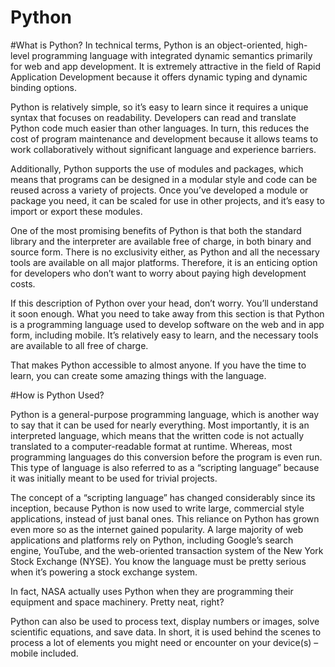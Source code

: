# Python

#What is Python?
In technical terms, Python is an object-oriented, high-level programming language with integrated dynamic semantics primarily for web and app development. It is extremely attractive in the field of Rapid Application Development because it offers dynamic typing and dynamic binding options. 
 
Python is relatively simple, so it’s easy to learn since it requires a unique syntax that focuses on readability. Developers can read and translate Python code much easier than other languages. In turn, this reduces the cost of program maintenance and development because it allows teams to work collaboratively without significant language and experience barriers.
 
Additionally, Python supports the use of modules and packages, which means that programs can be designed in a modular style and code can be reused across a variety of projects. Once you’ve developed a module or package you need, it can be scaled for use in other projects, and it’s easy to import or export these modules.
 
One of the most promising benefits of Python is that both the standard library and the interpreter are available free of charge, in both binary and source form. There is no exclusivity either, as Python and all the necessary tools are available on all major platforms. Therefore, it is an enticing option for developers who don’t want to worry about paying high development costs.
 
If this description of Python over your head, don’t worry. You’ll understand it soon enough. What you need to take away from this section is that Python is a programming language used to develop software on the web and in app form, including mobile. It’s relatively easy to learn, and the necessary tools are available to all free of charge.
 
That makes Python accessible to almost anyone. If you have the time to learn, you can create some amazing things with the language.

#How is Python Used?
 
Python is a general-purpose programming language, which is another way to say that it can be used for nearly everything. Most importantly, it is an interpreted language, which means that the written code is not actually translated to a computer-readable format at runtime. Whereas, most programming languages do this conversion before the program is even run. This type of language is also referred to as a “scripting language” because it was initially meant to be used for trivial projects.
 
The concept of a “scripting language” has changed considerably since its inception, because Python is now used to write large, commercial style applications, instead of just banal ones. This reliance on Python has grown even more so as the internet gained popularity. A large majority of web applications and platforms rely on Python, including Google’s search engine, YouTube, and the web-oriented transaction system of the New York Stock Exchange (NYSE). You know the language must be pretty serious when it’s powering a stock exchange system.
 
In fact, NASA actually uses Python when they are programming their equipment and space machinery. Pretty neat, right?
 
Python can also be used to process text, display numbers or images, solve scientific equations, and save data. In short, it is used behind the scenes to process a lot of elements you might need or encounter on your device(s) – mobile included.
